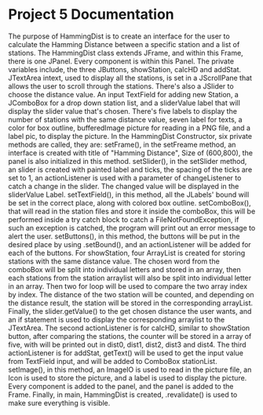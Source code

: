 # Project 5 Documentation

The purpose of HammingDist is to create an interface for the user to calculate the Hamming Distance between a specific station and a list of stations.
The HammingDist class extends JFrame, and within this Frame, there is one JPanel.
Every component is within this Panel.
The private variables include, the three JButtons, showStation, calcHD and addStat.
JTextArea intext, used to display all the stations, is set in a JScrollPane that allows the user to scroll through the stations. There's also a JSlider to choose the distance value. An input TextField for adding new Station, a JComboBox for a drop down station list, and a sliderValue label that will display the slider value that's chosen.
There's five labels to display the number of stations with the same distance value, seven label for texts, a color for box outline, bufferedImage picture for reading in a PNG file, and a label pic, to display the picture.
In the HammingDist Constructor, six private methods are called, they are:
setFrame(), in the setFreame method, an interface is created with title of "Hamming Distance", Size of (600,800), the panel is also initialized in this method.
setSlider(), in the setSlider method, an slider is created with painted label and ticks, the spacing of the ticks are set to 1, an actionListener is used with a parameter of changeListener to catch a change in the slider. The changed value will be displayed in the sliderValue Label.
setTextField(), in this method, all the JLabels' bound will be set in the correct place, along with colored box outline.
setComboBox(), that will read in the station files and store it inside the comboBox, this will be performed inside a try catch block to catch a FileNotFoundException, if such an exception is catched, the program will print out an error message to alert the user.
setButtons(), in this method, the buttons will be put in the desired place by using .setBound(), and an actionListener will be added for each of the buttons. For showStation, four ArrayList is created for storing stations with the same distance value. The chosen word from the comboBox will be split into individual letters and stored in an array, then each stations from the station arraylist will also be split into individual letter in an array. Then two for loop will be used to compare the two array index by index. The distance of the two station will be counted, and depending on the distance result, the station will be stored in the corresponding arrayList. Finally, the slider.getValue() to the get chosen distance the user wants, and an if statement is used to display the corresponding arraylist to the JTextArea. The second actionListener is for calcHD, similar to showStation button, after comparing the stations, the counter will be stored in a array of five, with will be printed out in dist0, dist1, dist2, dist3 and dist4. The third actionListener is for addStat, getText() will be used to get the input value from TextField input, and will be added to ComboBox stationList.
setImage(), in this method, an ImageIO is used to read in the picture file, an Icon is used to store the picture, and a label is used to display the picture.
Every component is added to the panel, and the panel is added to the Frame.
Finally, in main, HammingDist is created, .revalidate() is used to make sure everything is visible.
